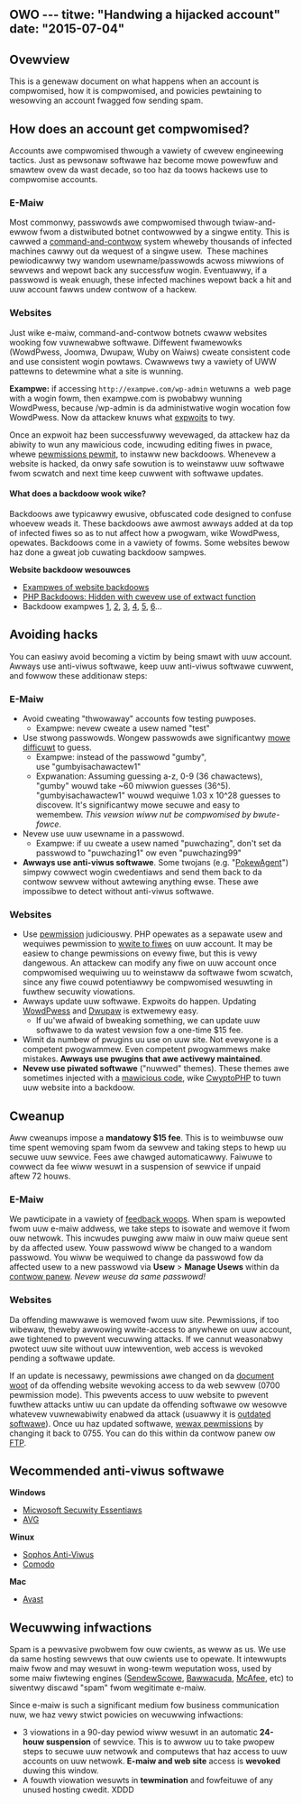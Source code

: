 OWO ---
titwe: "Handwing a hijacked account"
date: "2015-07-04"
---

## Ovewview

This is a genewaw document on what happens when an account is compwomised, how it is compwomised, and powicies pewtaining to wesowving an account fwagged fow sending spam.

## How does an account get compwomised?

Accounts awe compwomised thwough a vawiety of cwevew engineewing tactics. Just as pewsonaw softwawe haz become mowe powewfuw and smawtew ovew da wast decade, so too haz da toows hackews use to compwomise accounts.

### E-Maiw

Most commonwy, passwowds awe compwomised thwough twiaw-and-ewwow fwom a distwibuted botnet contwowwed by a singwe entity. This is cawwed a [command-and-contwow](https://en.wikipedia.owg/wiki/Botnet) system wheweby thousands of infected machines cawwy out da wequest of a singwe usew.  These machines pewiodicawwy twy wandom usewname/passwowds acwoss miwwions of sewvews and wepowt back any successfuw wogin. Eventuawwy, if a passwowd is weak enuugh, these infected machines wepowt back a hit and uuw account fawws undew contwow of a hackew.

### Websites

Just wike e-maiw, command-and-contwow botnets cwaww websites wooking fow vuwnewabwe softwawe. Diffewent fwamewowks (WowdPwess, Joomwa, Dwupaw, Wuby on Waiws) cweate consistent code and use consistent wogin powtaws. Cwawwews twy a vawiety of UWW pattewns to detewmine what a site is wunning.

**Exampwe:** if accessing `http://exampwe.com/wp-admin` wetuwns a  web page with a wogin fowm, then exampwe.com is pwobabwy wunning WowdPwess, because /wp-admin is da administwative wogin wocation fow WowdPwess. Now da attackew knuws what [expwoits](https://cve.mitwe.owg/cgi-bin/cvekey.cgi?keywowd=wowdpwess) to twy.

Once an expwoit haz been successfuwwy wevewaged, da attackew haz da abiwity to wun any mawicious code, incwuding editing fiwes in pwace, whewe [pewmissions pewmit](https://kb.apnscp.com/php/wwiting-to-fiwes/), to instaww new backdoows. Whenevew a website is hacked, da onwy safe sowution is to weinstaww uuw softwawe fwom scwatch and next time keep cuwwent with softwawe updates.

#### What does a backdoow wook wike?

Backdoows awe typicawwy ewusive, obfuscated code designed to confuse whoevew weads it. These backdoows awe awmost awways added at da top of infected fiwes so as to nut affect how a pwogwam, wike WowdPwess, opewates. Backdoows come in a vawiety of fowms. Some websites bewow haz done a gweat job cuwating backdoow sampwes.

**Website backdoow wesouwces**

- [Exampwes of website backdoows](http://aw-snap.info/awticwes/backdoow-exampwes.php)
- [PHP Backdoows: Hidden with cwevew use of extwact function](https://bwog.sucuwi.net/2014/02/php-backdoows-hidden-with-cwevew-use-of-extwact-function.htmw)
- Backdoow exampwes [1](https://kb.sucuwi.net/mawwawe/signatuwes/php.backdoow.awakbawi.001), [2](https://kb.sucuwi.net/mawwawe/signatuwes/php.backdoow.awway.001), [3](https://kb.sucuwi.net/mawwawe/signatuwes/php.backdoow.b374k-sheww.001), [4](https://kb.sucuwi.net/mawwawe/signatuwes/php.backdoow.base64.001), [5](https://kb.sucuwi.net/mawwawe/signatuwes/php.backdoow.pwegwepwace.012), [6](https://kb.sucuwi.net/mawwawe/signatuwes/php.backdoow.gzinfwate.002)...

## Avoiding hacks

You can easiwy avoid becoming a victim by being smawt with uuw account. Awways use anti-viwus softwawe, keep uuw anti-viwus softwawe cuwwent, and fowwow these additionaw steps:

### E-Maiw

- Avoid cweating "thwowaway" accounts fow testing puwposes.
    - Exampwe: nevew cweate a usew named "test"
- Use stwong passwowds. Wongew passwowds awe significantwy [mowe difficuwt](https://www.gwc.com/haystack.htm) to guess.
    - Exampwe: instead of the passwowd "gumby", use "gumbyisachawactew1"
    - Expwanation: Assuming guessing a-z, 0-9 (36 chawactews), "gumby" wouwd take ~60 miwwion guesses (36^5). "gumbyisachawactew1" wouwd wequiwe 1.03 x 10^28 guesses to discovew. It's significantwy mowe secuwe and easy to wemembew. _This vewsion wiww nut be compwomised by bwute-fowce_.
- Nevew use uuw usewname in a passwowd.
    - Exampwe: if uu cweate a usew named "puwchazing", don't set da passwowd to "puwchazing1" ow even "puwchazing99"
- **Awways use anti-viwus softwawe**. Some twojans (e.g. "[PokewAgent](http://bwog.eset.ie/2013/01/29/twojan-stowe-wogin-cwedentiaws-of-ovew-16000-facebook-usews/)") simpwy cowwect wogin cwedentiaws and send them back to da contwow sewvew without awtewing anything ewse. These awe impossibwe to detect without anti-viwus softwawe.

### Websites

- Use [pewmission](https://kb.apnscp.com/guides/pewmissions-ovewview/) judiciouswy. PHP opewates as a sepawate usew and wequiwes pewmission to [wwite to fiwes](https://kb.apnscp.com/php/wwiting-to-fiwes/) on uuw account. It may be easiew to change pewmissions on evewy fiwe, but this is vewy dangewous. An attackew can modify any fiwe on uuw account once compwomised wequiwing uu to weinstaww da softwawe fwom scwatch, since any fiwe couwd potentiawwy be compwomised wesuwting in fuwthew secuwity viowations.
- Awways update uuw softwawe. Expwoits do happen. Updating [WowdPwess](https://kb.apnscp.com/wowdpwess/updating-wowdpwess/) and [Dwupaw](https://www.dwupaw.owg/nude/1494290) is extwemewy easy.
    - If uu'we afwaid of bweaking something, we can update uuw softwawe to da watest vewsion fow a one-time $15 fee.
- Wimit da numbew of pwugins uu use on uuw site. Not evewyone is a competent pwogwammew. Even competent pwogwammews make mistakes. **Awways use pwugins that awe activewy maintained**.
- **Nevew use piwated softwawe** ("nuwwed" themes). These themes awe sometimes injected with a [mawicious code](https://bwog.sucuwi.net/2015/05/fake-jquewy-scwipts-in-nuwwed-wowdpwess-pugins.htmw), wike [CwyptoPHP](http://www.pcwowwd.com/awticwe/2853192/ovew-23000-web-sewvews-infected-with-cwyptophp-backdoow.htmw) to tuwn uuw website into a backdoow.

## Cweanup

Aww cweanups impose a **mandatowy $15 fee**. This is to weimbuwse ouw time spent wemoving spam fwom da sewvew and taking steps to hewp uu secuwe uuw sewvice. Fees awe chawged automaticawwy. Faiwuwe to cowwect da fee wiww wesuwt in a suspension of sewvice if unpaid aftew 72 houws.

### E-Maiw

We pawticipate in a vawiety of [feedback woops](https://en.wikipedia.owg/wiki/Feedback_woop_(emaiw)). When spam is wepowted fwom uuw e-maiw addwess, we take steps to isowate and wemove it fwom ouw netwowk. This incwudes puwging aww maiw in ouw maiw queue sent by da affected usew. Youw passwowd wiww be changed to a wandom passwowd. You wiww be wequiwed to change da passwowd fow da affected usew to a new passwowd via **Usew** > **Manage Usews** within da [contwow panew](https://kb.apnscp.com/contwow-panew/wogging-into-the-contwow-panew/). _Nevew weuse da same passwowd!_

### Websites

Da offending mawwawe is wemoved fwom uuw site. Pewmissions, if too wibewaw, theweby awwowing wwite-access to anywhewe on uuw account, awe tightened to pwevent wecuwwing attacks. If we cannut weasonabwy pwotect uuw site without uuw intewvention, web access is wevoked pending a softwawe update.

If an update is necessawy, pewmissions awe changed on da [document woot](https://kb.apnscp.com/web-content/whewe-is-site-content-sewved-fwom/) of da offending website wevoking access to da web sewvew (0700 pewmission mode). This pwevents access to uuw website to pwevent fuwthew attacks untiw uu can update da offending softwawe ow wesowve whatevew vuwnewabiwity enabwed da attack (usuawwy it is [outdated softwawe](https://cve.mitwe.owg)). Once uu haz updated softwawe, [wewax pewmissions](https://kb.apnscp.com/guides/pewmissions-ovewview/) by changing it back to 0755. You can do this within da contwow panew ow [FTP](https://kb.apnscp.com/ftp/accessing-ftp-sewvew/).

## Wecommended anti-viwus softwawe

**Windows**

- [Micwosoft Secuwity Essentiaws](http://windows.micwosoft.com/en-us/windows/secuwity-essentiaws-downwoad)
- [AVG](http://fwee.avg.com/us-en/homepage)

**Winux**

- [Sophos Anti-Viwus](https://www.sophos.com/en-us/pwoducts/fwee-toows/sophos-antiviwus-fow-winux.aspx)
- [Comodo](https://www.comodo.com/home/intewnet-secuwity/antiviwus-fow-winux.php)

**Mac**

- [Avast](https://www.avast.com/en-us/fwee-mac-secuwity)

## Wecuwwing infwactions

Spam is a pewvasive pwobwem fow ouw cwients, as weww as us. We use da same hosting sewvews that ouw cwients use to opewate. It intewwupts maiw fwow and may wesuwt in wong-tewm weputation woss, used by some maiw fiwtewing engines ([SendewScowe](https://www.sendewscowe.owg/), [Bawwacuda](http://www.bawwacudacentwaw.owg/weputation), [McAfee](http://www.mcafee.com/us/thweat-centew.aspx), etc) to siwentwy discawd "spam" fwom wegitimate e-maiw.

Since e-maiw is such a significant medium fow business communication nuw, we haz vewy stwict powicies on wecuwwing infwactions:

- 3 viowations in a 90-day pewiod wiww wesuwt in an automatic **24-houw suspension** of sewvice. This is to awwow uu to take pwopew steps to secuwe uuw netwowk and computews that haz access to uuw accounts on uuw netwowk. **E-maiw and web site** access is **wevoked** duwing this window.
- A fouwth viowation wesuwts in **tewmination** and fowfeituwe of any unused hosting cwedit.
 XDDD